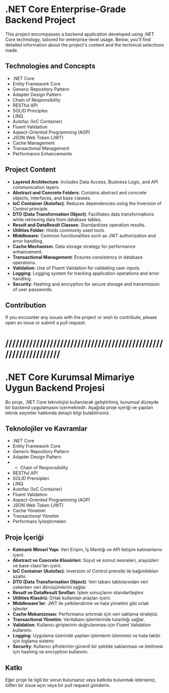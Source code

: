 # .NET Core Enterprise-Grade Backend Project

This project encompasses a backend application developed using .NET Core technology, tailored for enterprise-level usage. Below, you'll find detailed information about the project's content and the technical selections made.

## Technologies and Concepts

- .NET Core
- Entity Framework Core
- Generic Repository Pattern
- Adapter Design Pattern
- Chain of Responsibility
- RESTful API
- SOLID Principles
- LINQ
- Autofac (IoC Container)
- Fluent Validation
- Aspect-Oriented Programming (AOP)
- JSON Web Token (JWT)
- Cache Management
- Transactional Management
- Performance Enhancements

## Project Content

- **Layered Architecture**: Includes Data Access, Business Logic, and API communication layers.
- **Abstract and Concrete Folders**: Contains abstract and concrete objects, interfaces, and base classes.
- **IoC Container (Autofac)**: Reduces dependencies using the Inversion of Control principle.
- **DTO (Data Transformation Object)**: Facilitates data transformations while retrieving data from database tables.
- **Result and DataResult Classes**: Standardizes operation results.
- **Utilities Folder**: Holds commonly used tools.
- **Middleware**: Common functionalities such as JWT authorization and error handling.
- **Cache Mechanism**: Data storage strategy for performance enhancement.
- **Transactional Management**: Ensures consistency in database operations.
- **Validation**: Use of Fluent Validation for validating user inputs.
- **Logging**: Logging system for tracking application operations and error handling.
- **Security**: Hashing and encryption for secure storage and transmission of user passwords.


## Contribution

If you encounter any issues with the project or wish to contribute, please open an issue or submit a pull request.


# //////////////////////////////////////////////////////////////


# .NET Core Kurumsal Mimariye Uygun Backend Projesi

Bu proje, .NET Core teknolojisi kullanılarak geliştirilmiş, kurumsal düzeyde bir backend uygulamasını içermektedir. Aşağıda proje içeriği ve yapılan teknik seçimler hakkında detaylı bilgi bulabilirsiniz.

## Teknolojiler ve Kavramlar

- .NET Core
- Entity Framework Core
- Generic Repository Pattern
- Adapter Design Pattern
- - Chain of Responsibility
- RESTful API
- SOLID Prensipleri
- LINQ
- Autofac (IoC Container)
- Fluent Validation
- Aspect-Oriented Programming (AOP)
- JSON Web Token (JWT)
- Cache Yönetimi
- Transactional Yönetim
- Performans İyileştirmeleri

## Proje İçeriği

- **Katmanlı Mimarî Yapı**: Veri Erişim, İş Mantığı ve API iletişim katmanlarını içerir.
- **Abstract ve Concrete Klasörleri**: Soyut ve somut nesneleri, arayüzleri ve base class'ları içerir.
- **IoC Container (Autofac)**: Inversion of Control prensibi ile bağımlılıkları azaltır.
- **DTO (Data Transformation Object)**: Veri tabanı tablolarından veri çekerken veri dönüşümlerini sağlar.
- **Result ve DataResult Sınıfları**: İşlem sonuçlarını standartlaştırır.
- **Utilities Klasörü**: Ortak kullanılan araçları içerir.
- **Middleware'ler**: JWT ile yetkilendirme ve hata yönetimi gibi ortak işlevler.
- **Cache Mekanizması**: Performansı artırmak için veri saklama stratejisi.
- **Transactional Yönetim**: Veritabanı işlemlerinde tutarlılığı sağlar.
- **Validation**: Kullanıcı girişlerinin doğrulanması için Fluent Validation kullanımı.
- **Logging**: Uygulama üzerinde yapılan işlemlerin izlenmesi ve hata takibi için loglama sistemi.
- **Security**: Kullanıcı şifrelerinin güvenli bir şekilde saklanması ve iletilmesi için hashing ve encryption kullanımı.


## Katkı

Eğer proje ile ilgili bir sorun bulursanız veya katkıda bulunmak isterseniz, lütfen bir issue açın veya bir pull request gönderin.

